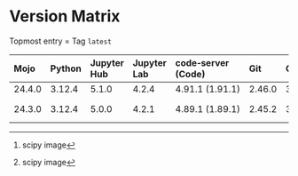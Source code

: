 # Version Matrix

Topmost entry = Tag `latest`

| Mojo   | Python     | Jupyter Hub | Jupyter Lab | code‑server (Code) | Git    | Git LFS | Pandoc | CTAN date[^1] | Quarto[^1] | Linux distro |
|:-------|:-----------|:------------|:------------|:-------------------|:-------|:--------|:-------|:--------------|:-----------|:-------------|
| 24.4.0 | 3.12.4     | 5.1.0       | 4.2.4       | 4.91.1 (1.91.1)    | 2.46.0 | 3.5.1   | 3.2    |               | 1.5.56     | Debian 12    |
| 24.3.0 | 3.12.4     | 5.0.0       | 4.2.1       | 4.89.1 (1.89.1)    | 2.45.2 | 3.5.1   | 3.1.11 | 2024-06-07    | 1.4.555    | Debian 12    |

[^1]: scipy image
